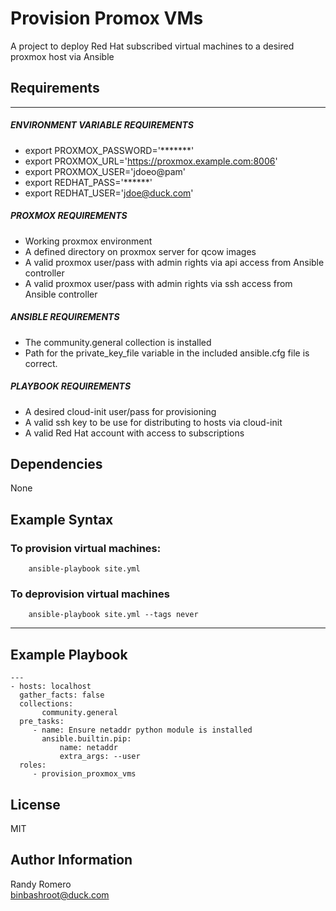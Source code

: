 Provision Promox VMs
=========

A project to deploy Red Hat subscribed virtual machines to a desired proxmox host via Ansible

Requirements
------------
---
##### ENVIRONMENT VARIABLE REQUIREMENTS
- export PROXMOX_PASSWORD='*******'
- export PROXMOX_URL='https://proxmox.example.com:8006'
- export PROXMOX_USER='jdoeo@pam'
- export REDHAT_PASS='******'
- export REDHAT_USER='jdoe@duck.com'  

##### PROXMOX REQUIREMENTS
- Working proxmox environment
- A defined directory on proxmox server for qcow images 
- A valid proxmox user/pass with admin rights via api access from Ansible controller
- A valid proxmox user/pass with admin rights via ssh access from Ansible controller

##### ANSIBLE REQUIREMENTS
- The community.general collection is installed
- Path for the private_key_file variable in the included ansible.cfg file is correct. 
##### PLAYBOOK REQUIREMENTS
- A desired cloud-init user/pass for provisioning
- A valid ssh key to be use for distributing to hosts via cloud-init
- A valid Red Hat account with access to subscriptions

Dependencies
------------

None

Example Syntax 
----------------
### To provision virtual machines:

```
    ansible-playbook site.yml
```
### To deprovision virtual machines
```
    ansible-playbook site.yml --tags never 
```
---
Example Playbook 
----------------

```
---
- hosts: localhost
  gather_facts: false
  collections:
       community.general
  pre_tasks:
     - name: Ensure netaddr python module is installed
       ansible.builtin.pip:
           name: netaddr
           extra_args: --user 
  roles:
     - provision_proxmox_vms
```

License
-------

MIT

Author Information
------------------

Randy Romero  
binbashroot@duck.com


